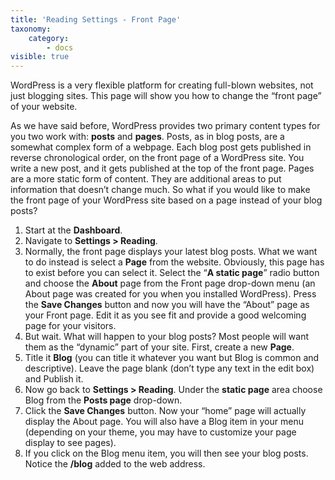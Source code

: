 ```yaml
---
title: 'Reading Settings - Front Page'
taxonomy:
    category:
        - docs
visible: true
---
```


WordPress is a very flexible platform for creating full-blown websites, not just blogging sites. This page will show you how to change the “front page” of your website.

As we have said before, WordPress provides two primary content types for you two work with: **posts** and **pages**. Posts, as in blog posts, are a somewhat complex form of a webpage. Each blog post gets published in reverse chronological order, on the front page of a WordPress site. You write a new post, and it gets published at the top of the front page. Pages are a more static form of content. They are additional areas to put information that doesn’t change much. So what if you would like to make the front page of your WordPress site based on a page instead of your blog posts?
1. Start at the **Dashboard**.
2. Navigate to **Settings > Reading**.
3. Normally, the front page displays your latest blog posts. What we want to do instead is select a **Page** from the website. Obviously, this page has to exist before you can select it. Select the “**A static page**” radio button and choose the **About** page from the Front page drop-down menu (an About page was created for you when you installed WordPress). Press the **Save Changes** button and now you will have the “About” page as your Front page. Edit it as you see fit and provide a good welcoming page for your visitors. 
4. But wait. What will happen to your blog posts? Most people will want them as the “dynamic” part of your site. First, create a new **Page**.
5. Title it **Blog** (you can title it whatever you want but Blog is common and descriptive). Leave the page blank (don’t type any text in the edit box) and Publish it.
6. Now go back to **Settings > Reading**. Under the **static page** area choose Blog from the **Posts page** drop-down.
7. Click the **Save Changes** button. Now your “home” page will actually display the About page. You will also have a Blog item in your menu (depending on your theme, you may have to customize your page display to see pages).
8. If you click on the Blog menu item, you will then see your blog posts. Notice the **/blog** added to the web address.